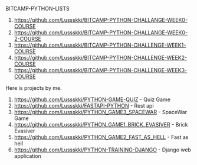 BITCAMP-PYTHON-LISTS

1. https://github.com/Lussskki/BITCAMP-PYTHON-CHALLANGE-WEEK0-COURSE
2. https://github.com/Lussskki/BITCAMP-PYTHON-CHALLANGE-WEEK0-2-COURSE
3. https://github.com/Lussskki/BITCAMP-PYTHON-CHALLENGE-WEEK1-COURSE
4. https://github.com/Lussskki/BITCAMP-PYTHON-CHALLENGE-WEEK2-COURSE
5. https://github.com/Lussskki/BITCAMP-PYTHON-CHALLENGE-WEEK3-COURSE
 
Here is projects by me.
1. https://github.com/Lussskki/PYTHON-GAME-QUIZ - Quiz Game
2. https://github.com/Lussskki/FASTAPI-PYTHON - Rest api
3. https://github.com/Lussskki/PYTHON_GAME3_SPACEWAR - SpaceWar Game 
4. https://github.com/Lussskki/PYTHON_GAME1_BRICK_EVASIVER - Brick Evasiver
5. https://github.com/Lussskki/PYTHON_GAME2_FAST_AS_HELL - Fast as hell
6. https://github.com/Lussskki/PYTHON-TRAINING-DJANGO - Django web application 


